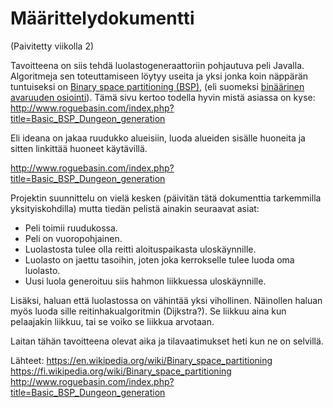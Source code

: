 # Määrittelydokumentti
(Paivitetty viikolla 2)

Tavoitteena on siis tehdä luolastogeneraattoriin pohjautuva peli Javalla.
Algoritmeja sen toteuttamiseen löytyy useita ja yksi jonka koin näppärän tuntuiseksi on [Binary space partitioning (BSP)](https://en.wikipedia.org/wiki/Binary_space_partitioning), (eli suomeksi [binäärinen avaruuden osiointi](https://fi.wikipedia.org/wiki/Binary_space_partitioning)). 
Tämä sivu kertoo todella hyvin mistä asiassa on kyse:
http://www.roguebasin.com/index.php?title=Basic_BSP_Dungeon_generation

Eli ideana on jakaa ruudukko alueisiin, luoda alueiden sisälle huoneita ja sitten linkittää huoneet käytävillä.

http://www.roguebasin.com/index.php?title=Basic_BSP_Dungeon_generation

Projektin suunnittelu on vielä kesken (päivitän tätä dokumenttia tarkemmilla yksityiskohdilla) mutta tiedän pelistä ainakin seuraavat asiat:
* Peli toimii ruudukossa.
* Peli on vuoropohjainen.
* Luolastosta tulee olla reitti aloituspaikasta uloskäynnille. 
* Luolasto on jaettu tasoihin, joten joka kerrokselle tulee luoda oma luolasto.
* Uusi luola generoituu siis hahmon liikkuessa uloskäynnille.

Lisäksi, haluan että luolastossa on vähintää yksi vihollinen. Näinollen haluan myös luoda sille reitinhakualgoritmin (Dijkstra?). Se liikkuu aina kun pelaajakin liikkuu, tai se voiko se liikkua arvotaan.

Laitan tähän tavoitteena olevat aika ja tilavaatimukset heti kun ne on selvillä.

Lähteet:
https://en.wikipedia.org/wiki/Binary_space_partitioning
https://fi.wikipedia.org/wiki/Binary_space_partitioning
http://www.roguebasin.com/index.php?title=Basic_BSP_Dungeon_generation
